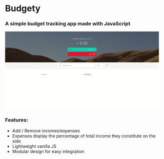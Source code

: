 # Budgety
### A simple budget tracking app made with JavaScript
![](Demo/demo.gif)

### Features:
- Add / Remove incomes/expenses
- Expenses display the percentage of total income they constitute on the side
- Lightweight vanilla JS
- Modular design for easy integration
